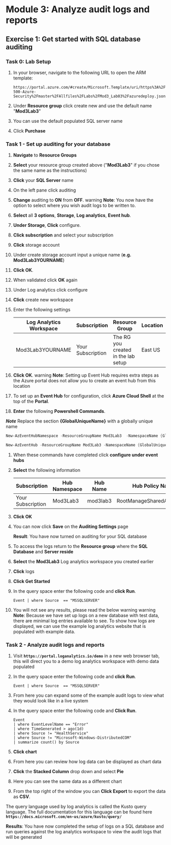 

# Module 3: Analyze audit logs and reports

## Exercise 1: Get started with SQL database auditing

### Task 0: Lab Setup

1.  In your browser, navigate to the following URL to open the ARM template:

    ```cli
    https://portal.azure.com/#create/Microsoft.Template/uri/https%3A%2F%2Fraw.githubusercontent.com%2FMicrosoftLearning%2FAZ-500-Azure-Security%2Fmaster%2FAllfiles%2FLabs%2FMod3_Lab03%2Fazuredeploy.json
    ```

1.  Under **Resource group** click create new and use the default name "**Mod3Lab3**"

1.  You can use the default populated SQL server name

1.  Click **Purchase** 

### Task 1 - Set up auditing for your database

1.  **Navigate** to **Resource Groups**

1.  **Select** your resource group created above ("**Mod3Lab3**" if you chose the same name as the instructions)

1.  **Click** your **SQL Server** name

1.  On the left pane click auditing

1.  **Change** auditing to **ON** from **OFF**.
warning
**Note**: You now have the option to select where you wish audit logs to be written to.


1.  **Select** all **3 options**, **Storage**, **Log analytics**, **Event hub**.

1.  **Under Storage**, **Click** configure.

1.  **Click subscription** and select your subscription

1.  **Click** storage account

1.  Under create storage account input a unique name (**e.g. Mod3Lab3YOURNAME**)

1.  **Click OK**.

1.  When validated click **OK** again

1.  Under Log analytics click configure

1.  **Click** create new workspace

1.  Enter the following settings

     |Log Analytics Workspace|Subscription|Resource Group | Location| Pricing   Tier|
     |-----------------------|------------|---------------|---------|   -------------
     |Mod3Lab3YOURNAME|Your Subscription|The RG you created in the lab setup|   East US | Per GB (2018)|

1.  **Click OK**.
warning
**Note**: Setting up Event Hub requires extra steps as the Azure portal does not allow you to create an event hub from this location


1.  To set up an **Event Hub** for configuration, click **Azure Cloud Shell** at the top of the **Portal**.

1.  **Enter** the following **Powershell Commands**.

***Note*** Replace the section **{GlobalUniqueName}** with a globally unique name

```powershell
New-AzEventHubNamespace -ResourceGroupName Mod3Lab3  -NamespaceName {GlobalUniqueName} -Location eastus
```

```powershell
New-AzEventHub -ResourceGroupName Mod3Lab3 -NamespaceName {GlobalUniqueName}  -EventHubName Mod3Lab3 -MessageRetentionInDays 3
```

1.  When these commands have completed click **configure under event hubs**

1.  **Select** the following information

     | Subscription|Hub Namespace|Hub Name| Hub Policy Name|
     |-------------|-------------|--------|----------------|
     |Your Subscription| Mod3Lab3|mod3lab3|RootManageSharedAccessKey|


1.  **Click OK**

1.  You can now click **Save** on the **Auditing Settings** page

    **Result**: You have now turned on auditing for your SQL database


1.  To access the logs return to the **Resource group** where the **SQL Database** and **Server reside**

1.  **Select** the **Mod3Lab3** Log analytics workspace you created earlier

1.  **Click** logs

1.  **Click Get Started**

2.  In the query space enter the following code and **click Run**.

    ```cli
    Event | where Source  == "MSSQLSERVER" 
    ```

3.  You will not see any results, please read the below warning
warning
**Note**: Because we have set up logs on a new database with test data, there are minimal log entries available to see. To show how logs are displayed, we can use the example log analytics website that is populated with example data.


### Task 2 - Analyze audit logs and reports

1.  Visit **`https://portal.loganalytics.io/demo`** in a new web browser tab, this will direct you to a demo log analytics workspace with demo data populated

1.  In the query space enter the following code and **click Run**.

    ```cli
    Event | where Source  == "MSSQLSERVER" 
    ```

1.  From here you can expand some of the example audit logs to view what they would look like in a live system

1.  In the query space enter the following code and **Click Run**.

    ```cli
    Event 
    | where EventLevelName == "Error" 
    | where TimeGenerated > ago(1d) 
    | where Source != "HealthService" 
    | where Source != "Microsoft-Windows-DistributedCOM" 
    | summarize count() by Source
    ```

1.  **Click chart**

1.  From here you can review how log data can be displayed as chart data

1.  **Click** the **Stacked Column** drop down and select **Pie**

1.  Here you can see the same data as a different chart

1.  From the top right of the window you can **Click Export** to export the data as **CSV**.

 The query language used by log analytics is called the Kusto query language. The full documentation for this language can be found here **`https://docs.microsoft.com/en-us/azure/kusto/query/`**



**Results**: You have now completed the setup of logs on a SQL database and run queries against the log analytics workspace to view the audit logs that will be generated


